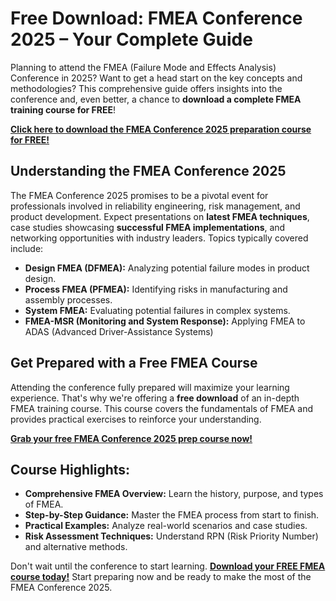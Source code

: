# Free Download: FMEA Conference 2025 – Your Complete Guide

Planning to attend the FMEA (Failure Mode and Effects Analysis) Conference in 2025? Want to get a head start on the key concepts and methodologies? This comprehensive guide offers insights into the conference and, even better, a chance to **download a complete FMEA training course for FREE**!

[**Click here to download the FMEA Conference 2025 preparation course for FREE!**](https://udemywork.com/fmea-conference-2025)

## Understanding the FMEA Conference 2025

The FMEA Conference 2025 promises to be a pivotal event for professionals involved in reliability engineering, risk management, and product development. Expect presentations on **latest FMEA techniques**, case studies showcasing **successful FMEA implementations**, and networking opportunities with industry leaders. Topics typically covered include:

*   **Design FMEA (DFMEA):** Analyzing potential failure modes in product design.
*   **Process FMEA (PFMEA):** Identifying risks in manufacturing and assembly processes.
*   **System FMEA:** Evaluating potential failures in complex systems.
*   **FMEA-MSR (Monitoring and System Response):** Applying FMEA to ADAS (Advanced Driver-Assistance Systems)

## Get Prepared with a Free FMEA Course

Attending the conference fully prepared will maximize your learning experience. That's why we're offering a **free download** of an in-depth FMEA training course. This course covers the fundamentals of FMEA and provides practical exercises to reinforce your understanding.

[**Grab your free FMEA Conference 2025 prep course now!**](https://udemywork.com/fmea-conference-2025)

## Course Highlights:

*   **Comprehensive FMEA Overview:** Learn the history, purpose, and types of FMEA.
*   **Step-by-Step Guidance:** Master the FMEA process from start to finish.
*   **Practical Examples:** Analyze real-world scenarios and case studies.
*   **Risk Assessment Techniques:** Understand RPN (Risk Priority Number) and alternative methods.

Don't wait until the conference to start learning. **[Download your FREE FMEA course today!](https://udemywork.com/fmea-conference-2025)** Start preparing now and be ready to make the most of the FMEA Conference 2025.
